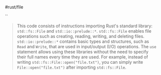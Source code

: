 #rust/file

``

> This code consists of instructions importing Rust's standard library: `std::fs::File` and `std::io::prelude::*`.
> `std::fs::File` enables file operations such as creating, reading, writing, and deleting files.
> `std::io::prelude::*` contains basic types and structures, such as `Read` and `Write`, that are used in input/output (I/O) operations.
> The `use` statement allows using these libraries without the need to specify their full names every time they are used. For example, instead of writing `std::fs::File::open("file.txt")`, you can simply write `File::open("file.txt")` after importing `std::fs::File`.















